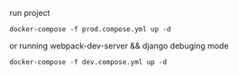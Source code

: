 run project

    docker-compose -f prod.compose.yml up -d

or running webpack-dev-server && django debuging mode

    docker-compose -f dev.compose.yml up -d
